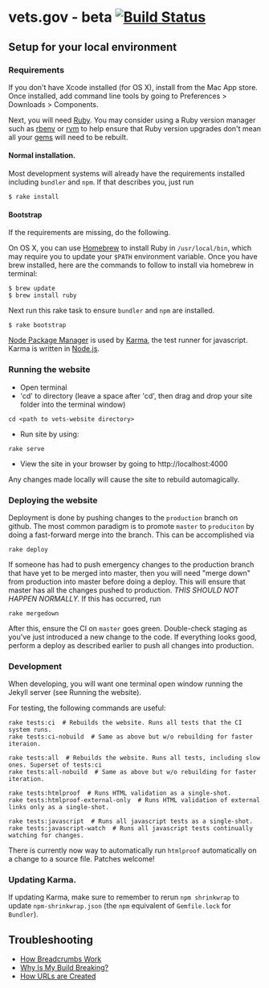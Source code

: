 # vets.gov - beta [![Build Status](https://travis-ci.org/department-of-veterans-affairs/vets-website.svg?branch=master)](https://travis-ci.org/department-of-veterans-affairs/vets-website)

## Setup for your local environment

### Requirements

If you don't have Xcode installed (for OS X), install from the Mac App store. Once installed, add command line tools by going to Preferences > Downloads > Components.

Next, you will need [Ruby](https://www.ruby-lang.org). You may
consider using a Ruby version manager such as
[rbenv](https://github.com/sstephenson/rbenv) or [rvm](https://rvm.io/) to
help ensure that Ruby version upgrades don't mean all your
[gems](https://rubygems.org/) will need to be rebuilt.

#### Normal installation.

Most development systems will already have the requirements installed
including `bundler` and `npm`. If that describes you, just run

```shell
$ rake install
```

#### Bootstrap

If the requirements are missing, do the following.

On OS X, you can use [Homebrew](http://brew.sh/) to install Ruby in
`/usr/local/bin`, which may require you to update your `$PATH` environment
variable. Once you have brew installed, here are the commands to follow to install via homebrew in terminal:

```shell
$ brew update
$ brew install ruby
```

Next run this rake task to ensure `bundler` and `npm` are installed.

```shell
$ rake bootstrap
```

[Node Package Manager](https://nodejs.org/en/download/) is used by
[Karma](http://karma-runner.github.io/), the  test runner for javascript.
Karma is written in [Node.js](https://nodejs.org/en/).

### Running the website

- Open terminal
- 'cd' to directory (leave a space after 'cd', then drag and drop your site folder into the terminal window)
```shell
cd <path to vets-website directory>
```

- Run site by using:
```shell
rake serve
```
- View the site in your browser by going to http://localhost:4000

Any changes made locally will cause the site to rebuild automagically.

### Deploying the website

Deployment is done by pushing changes to the `production` branch on github.
The most common paradigm is to promote `master` to `produciton` by doing a
fast-forward merge into the branch. This can be accomplished via

```shell
rake deploy
```

If someone has had to push emergency changes to the production branch that
have yet to be merged into master, then you will need "merge down" from
production into master before doing a deploy. This will ensure that master
has all the changes pushed to production. *THIS SHOULD NOT HAPPEN NORMALLY.*
If this has occurred, run

```shell
rake mergedown
```

After this, ensure the CI on `master` goes green. Double-check staging as
you've just introduced a new change to the code. If everything looks good,
perform a deploy as described earlier to push all changes into production.

### Development

When developing, you will want one terminal open window running the Jekyll server (see Running the website).

For testing, the following commands are useful:

```shell
rake tests:ci  # Rebuilds the website. Runs all tests that the CI system runs.
rake tests:ci-nobuild  # Same as above but w/o rebuilding for faster iteraion.

rake tests:all  # Rebuilds the website. Runs all tests, including slow ones. Superset of tests:ci
rake tests:all-nobuild  # Same as above but w/o rebuilding for faster iteration.

rake tests:htmlproof  # Runs HTML validation as a single-shot.
rake tests:htmlproof-external-only  # Runs HTML validation of external links only as a single-shot.

rake tests:javascript  # Runs all javascript tests as a single-shot.
rake tests:javascript-watch  # Runs all javascript tests continually watching for changes.
```

There is currently now way to automatically run `htmlproof` automatically on
a change to a source file. Patches welcome!

### Updating Karma.

If updating Karma, make sure to remember to rerun `npm shrinkwrap` to update `npm-shrinkwrap.json` (the `npm` equivalent of `Gemfile.lock` for `Bundler`).

## Troubleshooting

- [How Breadcrumbs Work](docs/HowBreadCrumbsWork.md)
- [Why Is My Build Breaking?](docs/WhyIsMyBuildBreaking.md)
- [How URLs are Created](docs/HowURLsAreCreated.md)
